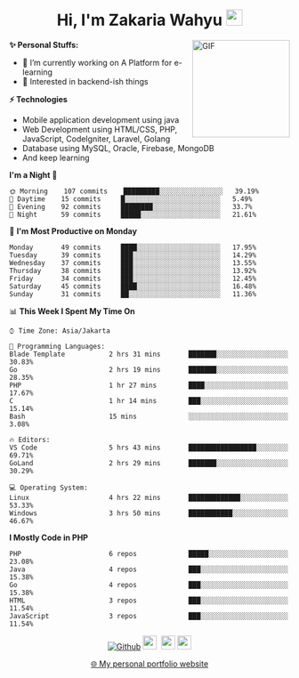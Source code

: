 <h1 align="center">Hi, I'm Zakaria Wahyu <img src="https://github.com/TheDudeThatCode/TheDudeThatCode/blob/master/Assets/Hi.gif" width="29px"></h1>

<img align="right" alt="GIF" height="175px" src="https://www.nayakapratama.co.id/wp-content/uploads/2019/07/Website-Maintenance.gif" />

**✨ Personal Stuffs:**
- 🔭 I’m currently working on A Platform for e-learning 
- 🌱 Interested in backend-ish things

**⚡ Technologies**
- Mobile application development using java
- Web Development using HTML/CSS, PHP, JavaScript, CodeIgniter, Laravel, Golang
- Database using MySQL, Oracle, Firebase, MongoDB
- And keep learning

<!--START_SECTION:waka-->
**I'm a Night 🦉** 

```text
🌞 Morning    107 commits    █████████░░░░░░░░░░░░░░░░   39.19% 
🌆 Daytime    15 commits     █░░░░░░░░░░░░░░░░░░░░░░░░   5.49% 
🌃 Evening    92 commits     ████████░░░░░░░░░░░░░░░░░   33.7% 
🌙 Night      59 commits     █████░░░░░░░░░░░░░░░░░░░░   21.61%

```
📅 **I'm Most Productive on Monday** 

```text
Monday       49 commits     ████░░░░░░░░░░░░░░░░░░░░░   17.95% 
Tuesday      39 commits     ███░░░░░░░░░░░░░░░░░░░░░░   14.29% 
Wednesday    37 commits     ███░░░░░░░░░░░░░░░░░░░░░░   13.55% 
Thursday     38 commits     ███░░░░░░░░░░░░░░░░░░░░░░   13.92% 
Friday       34 commits     ███░░░░░░░░░░░░░░░░░░░░░░   12.45% 
Saturday     45 commits     ████░░░░░░░░░░░░░░░░░░░░░   16.48% 
Sunday       31 commits     ██░░░░░░░░░░░░░░░░░░░░░░░   11.36%

```


📊 **This Week I Spent My Time On** 

```text
⌚︎ Time Zone: Asia/Jakarta

💬 Programming Languages: 
Blade Template           2 hrs 31 mins       ███████░░░░░░░░░░░░░░░░░░   30.83% 
Go                       2 hrs 19 mins       ███████░░░░░░░░░░░░░░░░░░   28.35% 
PHP                      1 hr 27 mins        ████░░░░░░░░░░░░░░░░░░░░░   17.67% 
C                        1 hr 14 mins        ███░░░░░░░░░░░░░░░░░░░░░░   15.14% 
Bash                     15 mins             ░░░░░░░░░░░░░░░░░░░░░░░░░   3.08%

🔥 Editors: 
VS Code                  5 hrs 43 mins       █████████████████░░░░░░░░   69.71% 
GoLand                   2 hrs 29 mins       ███████░░░░░░░░░░░░░░░░░░   30.29%

💻 Operating System: 
Linux                    4 hrs 22 mins       █████████████░░░░░░░░░░░░   53.33% 
Windows                  3 hrs 50 mins       ███████████░░░░░░░░░░░░░░   46.67%

```

**I Mostly Code in PHP** 

```text
PHP                      6 repos             █████░░░░░░░░░░░░░░░░░░░░   23.08% 
Java                     4 repos             ███░░░░░░░░░░░░░░░░░░░░░░   15.38% 
Go                       4 repos             ███░░░░░░░░░░░░░░░░░░░░░░   15.38% 
HTML                     3 repos             ███░░░░░░░░░░░░░░░░░░░░░░   11.54% 
JavaScript               3 repos             ███░░░░░░░░░░░░░░░░░░░░░░   11.54%

```



<!--END_SECTION:waka-->

<p align="center">
<a href="https://github.com/zakariawahyu" target="_blank"><img alt="Github" src="https://img.shields.io/badge/GitHub-%2312100E.svg?&style=for-the-badge&logo=Github&logoColor=white" /></a>
<a href="https://www.twitter.com/_zakariawahyu"><img src="https://img.shields.io/badge/twitter-%231DA1F2.svg?&style=for-the-badge&logo=twitter&logoColor=white" height=25></a> 
<a href="https://www.linkedin.com/in/zakariawahyu"><img src="https://img.shields.io/badge/linkedin-%230077B5.svg?&style=for-the-badge&logo=linkedin&logoColor=white" height=25></a> 
<a href="https://www.instagram.com/_zakariawahyu"><img src="https://img.shields.io/badge/instagram-%23E4405F.svg?&style=for-the-badge&logo=instagram&logoColor=white" height=25></a></p>
<p align="center"><a href="https://www.zakariawahyu.site">🌐 My personal portfolio website</a></p>
